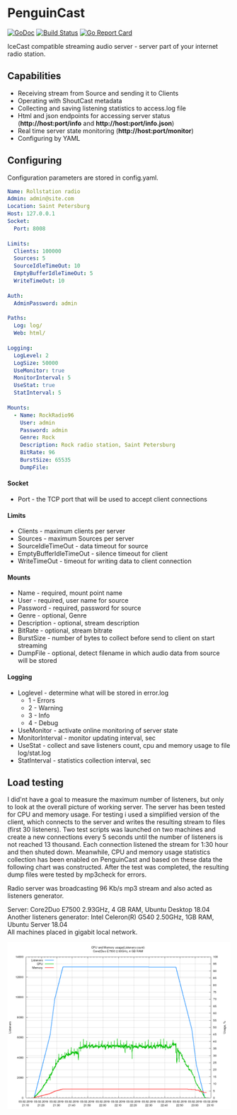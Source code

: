 # PenguinCast

[![GoDoc](https://godoc.org/github.com/ssetin/PenguinCast?status.svg)](https://godoc.org/github.com/ssetin/PenguinCast)
[![Build Status](https://travis-ci.org/ssetin/PenguinCast.svg?branch=master)](https://travis-ci.org/ssetin/PenguinCast)
[![Go Report Card](https://goreportcard.com/badge/github.com/ssetin/PenguinCast)](https://goreportcard.com/report/github.com/ssetin/PenguinCast)

IceCast compatible streaming audio server - server part of your internet radio station.

## Capabilities
* Receiving stream from Source and sending it to Clients
* Operating with ShoutCast metadata
* Collecting and saving listening statistics to access.log file
* Html and json endpoints for accessing server status (__http://host:port/info__ and __http://host:port/info.json__)
* Real time server state monitoring (__http://host:port/monitor__)
* Configuring by YAML

## Configuring
Configuration parameters are stored in config.yaml.

```yaml
Name: Rollstation radio
Admin: admin@site.com
Location: Saint Petersburg
Host: 127.0.0.1
Socket:
  Port: 8008

Limits:
  Clients: 100000
  Sources: 5
  SourceIdleTimeOut: 10
  EmptyBufferIdleTimeOut: 5
  WriteTimeOut: 10

Auth:
  AdminPassword: admin

Paths:
  Log: log/
  Web: html/

Logging:
  LogLevel: 2
  LogSize: 50000
  UseMonitor: true
  MonitorInterval: 5
  UseStat: true
  StatInterval: 5

Mounts:
  - Name: RockRadio96
    User: admin
    Password: admin
    Genre: Rock
    Description: Rock radio station, Saint Petersburg
    BitRate: 96
    BurstSize: 65535
    DumpFile: 
```

#### Socket
- Port - the TCP port that will be used to accept client connections

#### Limits
- Clients - maximum clients per server
- Sources - maximum Sources per server
- SourceIdleTimeOut - data timeout for source
- EmptyBufferIdleTimeOut - silence timeout for client
- WriteTimeOut - timeout for writing data to client connection

#### Mounts
- Name - required, mount point name
- User - required, user name for source
- Password - required, password for source
- Genre - optional, Genre
- Description - optional, stream description
- BitRate - optional, stream bitrate
- BurstSize - number of bytes to collect before send to client on start streaming
- DumpFile - optional, detect filename in which audio data from source will be stored

#### Logging
- Loglevel - determine what will be stored in error.log 
    - 1 - Errors
    - 2 - Warning
    - 3 - Info
    - 4 - Debug
- UseMonitor - activate online monitoring of server state
- MonitorInterval - monitor updating interval, sec
- UseStat - collect and save listeners count, cpu and memory usage to file log/stat.log
- StatInterval - statistics collection interval, sec


## Load testing
I did'nt have a goal to measure the maximum number of listeners, but only to look at the overall picture of working server. The server has been tested for CPU and memory usage. For testing i used a simplified version of the client, which connects to the server and writes the resulting stream to files (first 30 listeners). Two test scripts was launched on two machines and create a new connections every 5 seconds until the number of listeners is not reached 13 thousand. Each connection listened the stream for 1:30 hour and then shuted down. Meanwhile, CPU and memory usage statistics collection has been enabled on PenguinCast and based on these data the following chart was constructed. After the test was completed, the resulting dump files were tested by mp3check for errors.

Radio server was broadcasting 96 Kb/s mp3 stream and also acted as listeners generator.  

Server: Core2Duo E7500 2.93GHz, 4 GB RAM, Ubuntu Desktop 18.04  
Another listeners generator: Intel Celeron(R) G540 2.50GHz, 1GB RAM, Ubuntu Server 18.04  
All machines placed in gigabit local network.  

![Load test](stat01.png)